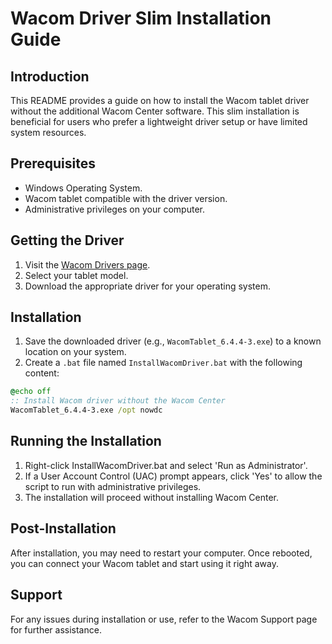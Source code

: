# Wacom Driver Slim Installation Guide

## Introduction
This README provides a guide on how to install the Wacom tablet driver without the additional Wacom Center software. This slim installation is beneficial for users who prefer a lightweight driver setup or have limited system resources.

## Prerequisites
- Windows Operating System.
- Wacom tablet compatible with the driver version.
- Administrative privileges on your computer.

## Getting the Driver
1. Visit the [Wacom Drivers page](https://www.wacom.com/en/support/product-support/drivers).
2. Select your tablet model.
3. Download the appropriate driver for your operating system.

## Installation
1. Save the downloaded driver (e.g., `WacomTablet_6.4.4-3.exe`) to a known location on your system.
2. Create a `.bat` file named `InstallWacomDriver.bat` with the following content:
```bat
@echo off
:: Install Wacom driver without the Wacom Center
WacomTablet_6.4.4-3.exe /opt nowdc
```

## Running the Installation

1. Right-click InstallWacomDriver.bat and select 'Run as Administrator'.
2. If a User Account Control (UAC) prompt appears, click 'Yes' to allow the script to run with administrative privileges.
3. The installation will proceed without installing Wacom Center.

## Post-Installation
After installation, you may need to restart your computer. Once rebooted, you can connect your Wacom tablet and start using it right away.

## Support
For any issues during installation or use, refer to the Wacom Support page for further assistance.
